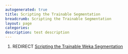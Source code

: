 ```yaml
---
autogenerated: true
title: Scripting the Trainable Segmentation
breadcrumb: Scripting the Trainable Segmentation
layout: page
categories: 
description: test description
---
```


1.  REDIRECT [Scripting the Trainable Weka Segmentation](Scripting_the_Trainable_Weka_Segmentation "wikilink")
